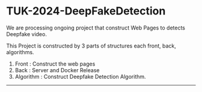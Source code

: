 # TUK-2024-DeepFakeDetection
We are processing ongoing project that construct Web Pages to detects Deepfake video.

This Project is constructed by 3 parts of structures each front, back, algorithms.

1. Front : Construct the web pages
2. Back : Server and Docker Release
3. Algorithm : Construct Deepfake Detection Algorithm.

---
